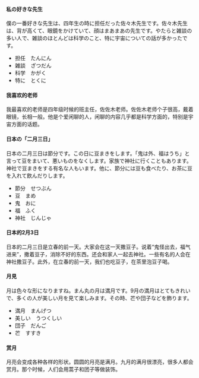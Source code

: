 #### 私の好きな先生

僕の一番好きな先生は、四年生の時に担任だった佐々木先生です。佐々木先生は、背が高くて、眼鏡をかけていて、顔はまあまあの先生です。やたらと雑談の多い人で、雑談のほとんどは科学のこと、特に宇宙についての話が多かったです。

* 担任　たんにん
* 雑談　ざつだん
* 科学　かがく
* 特に　とくに

#### 我喜欢的老师

我最喜欢的老师是四年级时候的班主任，佐佐木老师。佐佐木老师个子很高，戴着眼镜，长相一般。他是个爱闲聊的人，闲聊的内容几乎都是科学方面的，特别是宇宙方面的话题。

#### 日本の「二月三日」

日本の二月三日は節分です。この日に豆まきをします。「鬼は外、福はうち」と言って豆をまいて、悪いものをなくします。家族で神社に行くこともあります。神社で豆まきをする有名な人もいます。他に、節分には豆も食べたり、お茶に豆を入れて飲んだりします。

* 節分　せつぶん
* 豆　まめ
* 鬼　おに
* 福　ふく
* 神社　じんじゃ

#### 日本的2月3日

日本的二月三日是立春的前一天。大家会在这一天撒豆子。说着“鬼怪出去，福气进来”，撒着豆子，消除不好的东西。还会和家人一起去神社。一些有名的人会在神社撒豆子。此外，在立春的前一天，我们也吃豆子，在茶里泡豆子喝。

#### 月見

月は色々な形になりますね。まん丸の月は満月です。9月の満月はとてもきれいで、多くの人が美しい月を見て楽しみます。その時、芒や団子などを飾ります。

* 満月　まんげつ
* 美しい　うつくしい
* 団子　だんご
* 芒　すすき

#### 赏月

月亮会变成各种各样的形状。圆圆的月亮是满月。九月的满月很漂亮，很多人都会赏月。那个时候，人们会用蒿子和团子等做装饰。
